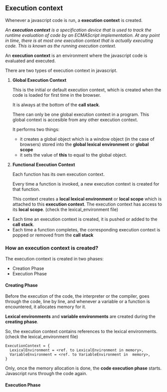 ## Execution context

Whenever a javascript code is run, a **execution context** is created.

_An **execution context** is a specification device that is used to track the runtime evaluation of code by an ECMAScript implementation.
At any point in time, there is at most one execution context that is actually executing code. This is known as the running execution context._

An **execution context** is an environment where the javascript code is evaluated and executed.

There are two types of execution context in javascript.

1. **Global Execution Context**

   This is the initial or default execution context, which is created when the code is loaded for first time in the browser.

   It is always at the bottom of the **call stack**.

   There can only be one global execution context in a program. This global context is accesible from any other execution context.

   It performs two things:

   - it creates a global object which is a window object (in the case of browsers) stored into the **global lexical environment** or **global scope**
   - it sets the value of **this** to equal to the global object.

2. **Functional Execution Context**

   Each function has its own execution context.

   Every time a function is invoked, a new execution context is created for that function.

   This context creates a **local lexical environment** or **local scope** which is attached to this **execution context**. The execution context has access to its **local scope**. (check the lexical_environment file)

- Each time an execution context is created, it is pushed or added to the **call stack**.
- Each time a function completes, the corresponding execution context is popped or removed from the **call stack**

### How an execution context is created?

The execution context is created in two phases:

- Creation Phase
- Execution Phase

#### Creating Phase

Before the execution of the code, the interpreter or the compiler, goes through the code, line by line, and whenever a variable or a function is encountered, it allocates memory for it.

**Lexical environments** and **variable environments** are created during the **creating phase**.

So, the execution context contains references to the lexical environments.
(check the lexical_environment file)

```
ExecutionContext = {
  LexicalEnvironment = <ref. to LexicalEnvironment in memory>,
  VariableEnvironment = <ref. to VariableEnvironment in  memory>,
}
```

Only, once the memory allocation is done, the **code execution phase** starts. Javascript runs through the code again.

#### Execution Phase
